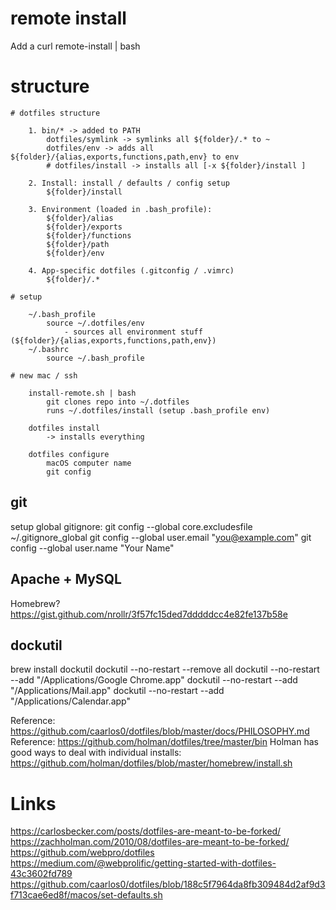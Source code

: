 

# remote install

Add a curl remote-install | bash


# structure

	# dotfiles structure

		1. bin/* -> added to PATH
			dotfiles/symlink -> symlinks all ${folder}/.* to ~
			dotfiles/env -> adds all ${folder}/{alias,exports,functions,path,env} to env
			# dotfiles/install -> installs all [-x ${folder}/install ]

		2. Install: install / defaults / config setup
			${folder}/install

		3. Environment (loaded in .bash_profile): 
			${folder}/alias
			${folder}/exports
			${folder}/functions
			${folder}/path
			${folder}/env

		4. App-specific dotfiles (.gitconfig / .vimrc)
			${folder}/.*

	# setup 

		~/.bash_profile
			source ~/.dotfiles/env
				- sources all environment stuff (${folder}/{alias,exports,functions,path,env})
		~/.bashrc
			source ~/.bash_profile

	# new mac / ssh

		install-remote.sh | bash
			git clones repo into ~/.dotfiles
			runs ~/.dotfiles/install (setup .bash_profile env)

		dotfiles install
			-> installs everything

		dotfiles configure
			macOS computer name
			git config


## git

setup global gitignore:
git config --global core.excludesfile ~/.gitignore_global
git config --global user.email "you@example.com"
git config --global user.name "Your Name"


## Apache + MySQL

Homebrew?
https://gist.github.com/nrollr/3f57fc15ded7dddddcc4e82fe137b58e


## dockutil

brew install dockutil
dockutil --no-restart --remove all
dockutil --no-restart --add "/Applications/Google Chrome.app"
dockutil --no-restart --add "/Applications/Mail.app"
dockutil --no-restart --add "/Applications/Calendar.app"


Reference: https://github.com/caarlos0/dotfiles/blob/master/docs/PHILOSOPHY.md
Reference: https://github.com/holman/dotfiles/tree/master/bin
Holman has good ways to deal with individual installs: https://github.com/holman/dotfiles/blob/master/homebrew/install.sh


# Links

https://carlosbecker.com/posts/dotfiles-are-meant-to-be-forked/
https://zachholman.com/2010/08/dotfiles-are-meant-to-be-forked/
https://github.com/webpro/dotfiles
https://medium.com/@webprolific/getting-started-with-dotfiles-43c3602fd789
https://github.com/caarlos0/dotfiles/blob/188c5f7964da8fb309484d2af9d3f713cae6ed8f/macos/set-defaults.sh

